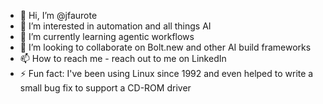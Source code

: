 - 👋 Hi, I’m @jfaurote
- 👀 I’m interested in automation and all things AI
- 🌱 I’m currently learning agentic workflows
- 💞️ I’m looking to collaborate on Bolt.new and other AI build frameworks
- 📫 How to reach me - reach out to me on LinkedIn
- ⚡ Fun fact: I've been using Linux since 1992 and even helped to write a small bug fix to support a CD-ROM driver

<!---
jfaurote/jfaurote is a ✨ special ✨ repository because its `README.md` (this file) appears on your GitHub profile.
You can click the Preview link to take a look at your changes.
--->
